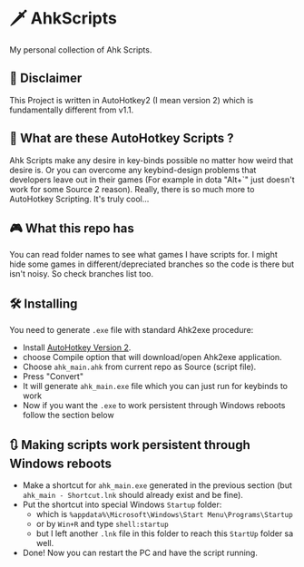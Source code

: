# 🗡️ AhkScripts

My personal collection of Ahk Scripts.  

## 👻 Disclaimer

This Project is written in AutoHotkey2 (I mean version 2) which is fundamentally different from v1.1.

## 💌 What are these AutoHotkey Scripts ?

Ahk Scripts make any desire in key-binds possible no matter how weird that desire is. Or you can overcome any keybind-design problems that developers leave out in their games (For example in dota "Alt+`" just doesn't work for some Source 2 reason). Really, there is so much more to AutoHotkey Scripting. It's truly cool...

## 🎮 What this repo has

You can read folder names to see what games I have scripts for. I might hide some games in different/depreciated branches so the code is there but isn't noisy. So check branches list too.

## 🛠️ Installing

You need to generate `.exe` file with standard Ahk2exe procedure:

- Install [AutoHotkey Version 2](https://www.autohotkey.com/).
- choose Compile option that will download/open Ahk2exe application.
- Choose `ahk_main.ahk` from current repo as Source (script file).
- Press "Convert"
- It will generate `ahk_main.exe` file which you can just run for keybinds to work
- Now if you want the `.exe` to work persistent through Windows reboots follow the section below

## 🔃 Making scripts work persistent through Windows reboots

- Make a shortcut for `ahk_main.exe` generated in the previous section (but `ahk_main - Shortcut.lnk` should already exist and be fine).
- Put the shortcut into special Windows `Startup` folder:
  - which is `%appdata%\Microsoft\Windows\Start Menu\Programs\Startup`
  - or by `Win+R` and type `shell:startup`
  - but I left another `.lnk` file in this folder to reach this `StartUp` folder sa well.
- Done! Now you can restart the PC and have the script running.
